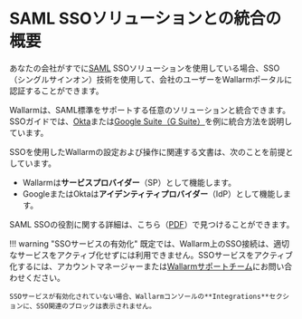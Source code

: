 # SAML SSOソリューションとの統合の概要

[doc-admin-sso-gsuite]:     gsuite/overview.md
[doc-admin-sso-okta]:       okta/overview.md

[link-saml]:                https://wiki.oasis-open.org/security/FrontPage
[link-saml-sso-roles]:      https://www.oasis-open.org/committees/download.php/27819/sstc-saml-tech-overview-2.0-cd-02.pdf     

あなたの会社がすでに[SAML][link-saml] SSOソリューションを使用している場合、SSO（シングルサインオン）技術を使用して、会社のユーザーをWallarmポータルに認証することができます。

Wallarmは、SAML標準をサポートする任意のソリューションと統合できます。SSOガイドでは、[Okta][doc-admin-sso-okta]または[Google Suite（G Suite）][doc-admin-sso-gsuite]を例に統合方法を説明しています。

SSOを使用したWallarmの設定および操作に関連する文書は、次のことを前提としています。
*   Wallarmは**サービスプロバイダー**（SP）として機能します。
*   GoogleまたはOktaは**アイデンティティプロバイダー**（IdP）として機能します。

SAML SSOの役割に関する詳細は、こちら（[PDF][link-saml-sso-roles]）で見つけることができます。

!!! warning "SSOサービスの有効化"
    既定では、Wallarm上のSSO接続は、適切なサービスをアクティブ化せずには利用できません。SSOサービスをアクティブ化するには、アカウントマネージャーまたは[Wallarmサポートチーム](mailto:support@wallarm.com)にお問い合わせください。

    SSOサービスが有効化されていない場合、Wallarmコンソールの**Integrations**セクションに、SSO関連のブロックは表示されません。